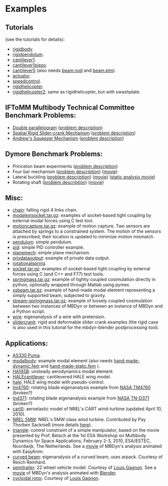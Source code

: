 ---
---
# Examples

## Tutorials 
(see the tutorials for details):

* [rigidbody](https://github.com/mmorandi/MBDyn-web/raw/main/userfiles/documents/examples/rigidbody). 
* [rigidpendulum](https://github.com/mmorandi/MBDyn-web/raw/main/userfiles/documents/examples/rigidpendulum). 
* [cantilever1](https://github.com/mmorandi/MBDyn-web/raw/main/userfiles/documents/examples/cantilever1). 
* [cantilever1piezo](https://github.com/mmorandi/MBDyn-web/raw/main/userfiles/documents/examples/cantilever1piezo). 
* [cantilever5](https://github.com/mmorandi/MBDyn-web/raw/main/userfiles/documents/examples/cantilever5) 
  (also needs 
  [beam.nod](https://github.com/mmorandi/MBDyn-web/raw/main/userfiles/documents/examples/beam.nod) 
  and 
  [beam.elm](https://github.com/mmorandi/MBDyn-web/raw/main/userfiles/documents/examples/beam.elm)). 
* [actuator](https://github.com/mmorandi/MBDyn-web/raw/main/userfiles/documents/examples/actuator.mbd). 
* [speedcontrol](https://github.com/mmorandi/MBDyn-web/raw/main/userfiles/documents/examples/speedcontrol). 
* [rigidhelicopter](https://github.com/mmorandi/MBDyn-web/raw/main/userfiles/documents/examples/rigidhelicopter). 
* [rigidhelicopter2](https://github.com/mmorandi/MBDyn-web/raw/main/userfiles/documents/examples/rigidhelicopter2): same as rigidhelicopter, but with swashplate. 

## IFToMM Multibody Technical Committee Benchmark Problems:
* [Double parallelogram](https://github.com/mmorandi/MBDyn-web/raw/main/userfiles/documents/examples/6barmech) 
  ([problem description](http://www.iftomm-multibody.org/benchmark/problem/Double_four_bar_mechanism/)) 
* [Spatial Rigid Slider-crank Mechanism](https://github.com/mmorandi/MBDyn-web/raw/main/userfiles/documents/examples/srscm)
  ([problem description](http://www.iftomm-multibody.org/benchmark/problem/Spatial_rigid_slider-crank_mechanism/)) 
* [Andrew's Squeezer Mechanism](https://github.com/mmorandi/MBDyn-web/raw/main/userfiles/documents/examples/andrewssqueezer.zip) 
  ([problem description](http://www.iftomm-multibody.org/benchmark/problem/Andrews'_squeezer_mechanism/)) 

## Dymore Benchmark Problems:
* Princeton beam experiments ([problem description](http://www.dymoresolutions.com/Benchmarks/PrincetonBeam/HeadPrincetonBeam.html)) 
* Four bar mechanism ([problem description]())
  ([movie](https://home.aero.polimi.it/masarati/Download/mbdyn/images/fourbar.gif))
* Lateral buckling ([problem description](http://www.dymoresolutions.com/Benchmarks/LateralBuckling/HeadLateralBuckling.html))
  ([movie](https://home.aero.polimi.it/masarati/Download/mbdyn/images/lateralbuckling.gif))
  ([static analysis movie](https://home.aero.polimi.it/masarati/Download/mbdyn/images/lateralbuckling_static.gif))
* Rotating shaft ([problem description](http://www.dymoresolutions.com/Benchmarks/RotatingShaft/HeadRotatingShaft.html))
  ([movie](https://home.aero.polimi.it/masarati/Download/mbdyn/images/rotatingshaft.gif))

## Misc:
* [chain](https://github.com/mmorandi/MBDyn-web/raw/main/userfiles/documents/examples/chain):
  falling rigid 4 links chain. 
* [modalextsocket.tar.gz](https://github.com/mmorandi/MBDyn-web/raw/main/userfiles/documents/examples/modalextsocket.tar.gz):
  examples of socket-based tight coupling by external modal forces using C test tool. 
* [motioncapture.tar.gz](https://github.com/mmorandi/MBDyn-web/raw/main/userfiles/documents/examples/motioncapture.tar.gz):
  example of motion capture.  Two sensors are attached by springs to a constrained system. The motion of the sensors is prescribed; their location is updated to minimize motion mismatch. 
* [pendulum](https://github.com/mmorandi/MBDyn-web/raw/main/userfiles/documents/examples/pendulum):
  simple pendulum. 
* [pid](https://github.com/mmorandi/MBDyn-web/raw/main/userfiles/documents/examples/pid):
  simple PID controller example. 
* [planemech](https://github.com/mmorandi/MBDyn-web/raw/main/userfiles/documents/examples/planemech):
  simple plane mechanism. 
* [privdataoutput](https://github.com/mmorandi/MBDyn-web/raw/main/userfiles/documents/examples/privdataoutput):
  example of private data output. 
* [rotationalspring](https://github.com/mmorandi/MBDyn-web/raw/main/userfiles/documents/examples/rotationalspring). 
* [socket.tar.gz](https://github.com/mmorandi/MBDyn-web/raw/main/userfiles/documents/examples/socket.tar.gz):
  examples of socket-based tight coupling by external forces using C (and C++ and F77) test tools. 
* [springmass.tar.gz](https://github.com/mmorandi/MBDyn-web/raw/main/userfiles/documents/examples/springmass.tar.gz):
  example of tightly coupled cosimulation directly in python, optionally wrapped through Matlab using pymex. 
* [ssbeam.tar.gz](https://github.com/mmorandi/MBDyn-web/raw/main/userfiles/documents/examples/ssbeam.tar.gz):
  example of hand-made modal element representing a simply supported beam, subjected to gravity. 
* [stream-springmass.tar.gz](https://github.com/mmorandi/MBDyn-web/raw/main/userfiles/documents/examples/stream-springmass.tar.gz):
  example of loosely coupled cosimulation between two instances of MBDyn or between an instance of MBDyn and a Python script. 
* [wire](https://github.com/mmorandi/MBDyn-web/raw/main/userfiles/documents/examples/wire):
  eigenanalysis of a wire with pretension. 
* [slidercrank](https://github.com/mmorandi/MBDyn-web/raw/main/userfiles/documents/examples/slider_crank.zip):
  rigid and deformable slider crank examples (the rigid case is also used in this tutorial for the mbdyn-blender postprocessing tool). 

## Applications:
* [AS330 Puma](https://github.com/mmorandi/MBDyn-web/raw/main/userfiles/documents/examples/puma.tar.gz). 
* [modalbody](https://github.com/mmorandi/MBDyn-web/raw/main/userfiles/documents/examples/modalbody): 
  example modal element (also needs
  [hand-made-dynamic.fem](https://github.com/mmorandi/MBDyn-web/raw/main/userfiles/documents/examples/hand-made-dynamic.fem)
  and 
  [hand-made-static.fem](https://github.com/mmorandi/MBDyn-web/raw/main/userfiles/documents/examples/hand-made-static.fem)
  ). 
* [HA145B](https://github.com/mmorandi/MBDyn-web/raw/main/userfiles/documents/examples/ha145b.tar.gz):
  unsteady aerodynamics modal element.
* [HALEcantilever](https://github.com/mmorandi/MBDyn-web/raw/main/userfiles/documents/examples/HALEcantilever.tgz):
  cantilevered HALE wing model.
* [hale](https://github.com/mmorandi/MBDyn-web/raw/main/userfiles/documents/examples/hale.tgz):
  HALE wing model with pseudo-control.
* [tm4760](https://github.com/mmorandi/MBDyn-web/raw/main/userfiles/documents/examples/tm4760.tar.gz):
  rotating blade eigenanalysis example from [NASA TM4760](http://hdl.handle.net/2060/19970021351) (broken?)
* [tnd371](https://github.com/mmorandi/MBDyn-web/raw/main/userfiles/documents/examples/tnd371.tar.gz): 
  rotating blade eigenanalysis example from [NASA TN-D371](http://hdl.handle.net/2060/19890068582) (broken?)
* [cart0](https://github.com/mmorandi/MBDyn-web/raw/main/userfiles/documents/examples/cart0.tar.gz):
  aeroelastic model of NREL's CART wind-turbine (updated April 10, 2010).
* [NREL 5MW](https://github.com/mmorandi/MBDyn-web/raw/main/userfiles/documents/examples/MBDyn_model_NREL61.5.zip):
  NREL's 5MW class wind turbine. Contributed by Pay Thorben Sacknieß
  (more details [here](https://github.com/mmorandi/MBDyn-web/raw/main/userfiles/research/windturbine/DA-2010-02.pdf)).
* [triangle](https://github.com/mmorandi/MBDyn-web/raw/main/userfiles/documents/examples/triangle):
  control constraint of a simple manipulator, based on the movie presented by 
  Prof. Betsch at the 1st ESA Workshop on Multibody Dynamics for Space Applications, 
  February 2-3, 2010, ESA/ESTEC, Noordwijk, The Netherlands. 
  See a [movie](http://www.aero.polimi.it/masarati/Download/mbdyn/images/triangle2.gif)
  of MBDyn's analysis animated with EasyAnim.
* [curved beam](https://github.com/mmorandi/MBDyn-web/raw/main/userfiles/documents/examples/beam_3node.tar.gz):
  eigenanalysis of a curved beam; uses arpack. Courtesy of Resch Reinhard. 
* [semitrailer](https://github.com/mmorandi/MBDyn-web/raw/main/userfiles/documents/examples/semitrailerPub.tar.bz2):
  22 wheel vehicle model.
  Courtesy of [Louis Gagnon](https://lists.mbdyn.org/pipermail/mbdyn-users/2015-March/001556.html).
  See a [movie](https://github.com/mmorandi/MBDyn-web/raw/main/userfiles/documents/examples/animCamion.gif)
  of MBDyn's analysis animated with [Blender](https://www.blender.org/). 
* [cycloidal rotor](https://github.com/mmorandi/MBDyn-web/raw/main/userfiles/documents/examples/cycloidalRotor.tar.bz2).
  Courtesy of [Louis Gagnon](https://lists.mbdyn.org/pipermail/mbdyn-users/2015-March/001556.html). 
